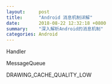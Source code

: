 ```yaml
---
layout:     post
title:      "Android 消息机制详解"
date:       2018-08-22 12:32:18 +0800
summary:    "深入解析Android的消息机制"
categories: Android
---
```


Handler

MessageQueue

DRAWING_CACHE_QUALITY_LOW
